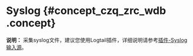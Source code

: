 # Syslog {#concept_czq_zrc_wdb .concept}

**说明：** 采集syslog文件，建议您使用Logtail插件，详细说明请参考[插件-Syslog输入源](intl.zh-CN/用户指南/Logtail采集/数据源/插件-Syslog输入源.md)。

